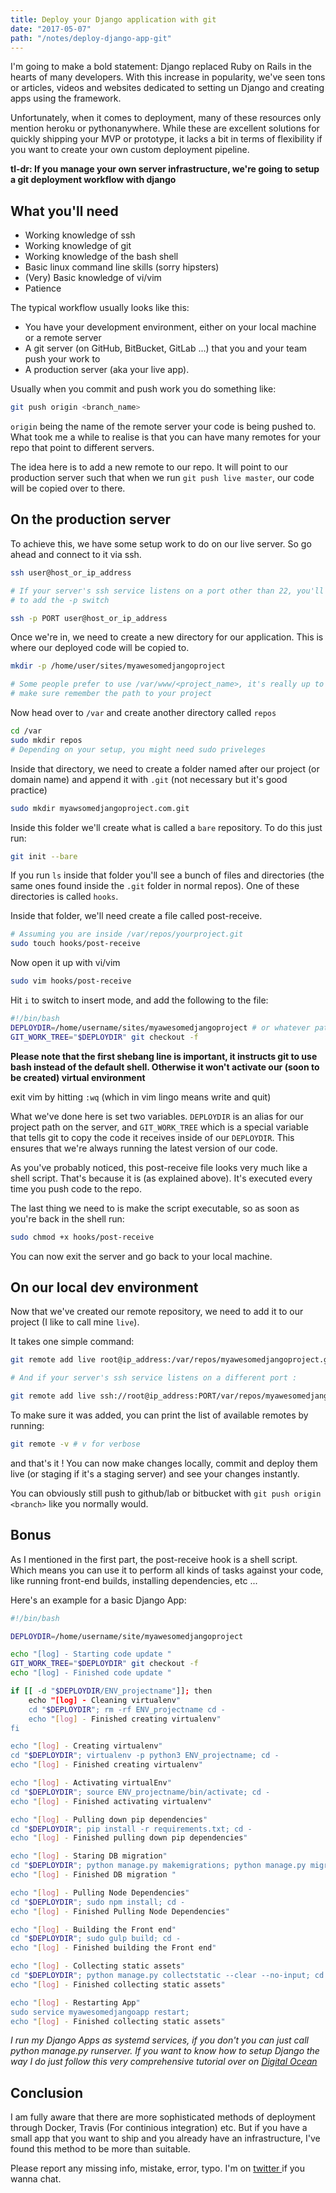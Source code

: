 ```yaml
---
title: Deploy your Django application with git
date: "2017-05-07"
path: "/notes/deploy-django-app-git"
---
```


I'm going to make a bold statement: Django replaced Ruby on Rails in the hearts
of many developers. With this increase in popularity, we've seen tons or
articles, videos and websites dedicated to setting un Django and creating apps
using the framework.

Unfortunately, when it comes to deployment, many of these resources only mention
heroku or pythonanywhere. While these are excellent solutions for quickly
shipping your MVP or prototype, it lacks a bit in terms of flexibility if you
want to create your own custom deployment pipeline.

**tl-dr: If you manage your own server infrastructure, we're going to setup a git
deployment workflow with django**

## What you'll need

* Working knowledge of ssh
* Working knowledge of git
* Working knowledge of the bash shell
* Basic linux command line skills (sorry hipsters)
* (Very) Basic knowledge of vi/vim
* Patience

The typical workflow usually looks like this:

* You have your development environment, either on your local machine or a remote server
* A git server (on GitHub, BitBucket, GitLab ...) that you and your team push your work to
* A production server (aka your live app).

Usually when you commit and push work you do something like:

```bash
git push origin <branch_name>
```
`origin` being the name of the remote server your code is being pushed to.
What took me a while to realise is that you can have many remotes for your repo
that point to different servers.

The idea here is to add a new remote to our repo. It will point to our
production server such that when we run `git push live master`, our code will be
copied over to there.

## On the production server

To achieve this, we have some setup work to do on our live server. So go ahead
and connect to it via ssh.

```bash
ssh user@host_or_ip_address

# If your server's ssh service listens on a port other than 22, you'll need
# to add the -p switch

ssh -p PORT user@host_or_ip_address
```
Once we're in, we need to create a new directory for our application. This is
where our deployed code will be copied to.

```bash
mkdir -p /home/user/sites/myawesomedjangoproject

# Some people prefer to use /var/www/<project_name>, it's really up to you. Just
# make sure remember the path to your project
```

Now head over to `/var` and create another directory called `repos`

```bash
cd /var
sudo mkdir repos
# Depending on your setup, you might need sudo priveleges
```

Inside that directory, we need to create a folder named after our project
(or domain name) and append it with `.git` (not necessary but it's good practice)

```bash
sudo mkdir myawsomedjangoproject.com.git
```

Inside this folder we'll create what is called a `bare` repository. To do this
just run:

```bash
git init --bare
```

If you run `ls` inside that folder you'll see a bunch of files and directories
(the same ones found inside the `.git` folder in normal repos). One of these
directories is called `hooks`.

Inside that folder, we'll need create a file called post-receive.

```bash
# Assuming you are inside /var/repos/yourproject.git
sudo touch hooks/post-receive
```
Now open it up with vi/vim

```bash
sudo vim hooks/post-receive
```
Hit `i` to switch to insert mode, and add the following to the file:

```bash
#!/bin/bash
DEPLOYDIR=/home/username/sites/myawesomedjangoproject # or whatever path you chose
GIT_WORK_TREE="$DEPLOYDIR" git checkout -f
```
**Please note that the first shebang line is important, it instructs git to use
bash instead of the default shell. Otherwise it won't activate our (soon to be
created) virtual environment**

exit vim by hitting `:wq` (which in vim lingo means write and quit)

What we've done here is set two variables. `DEPLOYDIR` is an alias for our
project path on the server, and `GIT_WORK_TREE` which is a special variable that
tells git to copy the code it receives inside of our `DEPLOYDIR`. This ensures
that we're always running the latest version of our code.

As you've probably noticed, this post-receive file looks very much like a shell
script. That's because it is (as explained above). It's executed every time you
push code to the repo.

The last thing we need to is make the script executable, so as soon as you're
back in the shell run:

```bash
sudo chmod +x hooks/post-receive
```
You can now exit the server and go back to your local machine.

## On our local dev environment

Now that we've created our remote repository, we need to add it to our
project (I like to call mine `live`).

It takes one simple command:

```bash
git remote add live root@ip_address:/var/repos/myawesomedjangoproject.git

# And if your server's ssh service listens on a different port :

git remote add live ssh://root@ip_address:PORT/var/repos/myawesomedjangoproject.git

```
To make sure it was added, you can print the list of available remotes by running:

```bash
git remote -v # v for verbose

```
and that's it ! You can now make changes locally, commit and deploy
them live (or staging if it's a staging server) and see your changes instantly.

You can obviously still push to github/lab or bitbucket with
`git push origin <branch>`
like you normally would.

## Bonus

As I mentioned in the first part, the post-receive hook is a shell script. Which
means you can use it to perform all kinds of tasks against your code, like
running front-end builds, installing dependencies, etc ...

Here's an example for a basic Django App:

```bash
#!/bin/bash

DEPLOYDIR=/home/username/site/myawesomedjangoproject

echo "[log] - Starting code update "
GIT_WORK_TREE="$DEPLOYDIR" git checkout -f
echo "[log] - Finished code update "

if [[ -d "$DEPLOYDIR/ENV_projectname"]]; then
    echo "[log] - Cleaning virtualenv"
    cd "$DEPLOYDIR"; rm -rf ENV_projectname cd -
    echo "[log] - Finished creating virtualenv"
fi

echo "[log] - Creating virtualenv"
cd "$DEPLOYDIR"; virtualenv -p python3 ENV_projectname; cd -
echo "[log] - Finished creating virtualenv"

echo "[log] - Activating virtualEnv"
cd "$DEPLOYDIR"; source ENV_projectname/bin/activate; cd -
echo "[log] - Finished activating virtualenv"

echo "[log] - Pulling down pip dependencies"
cd "$DEPLOYDIR"; pip install -r requirements.txt; cd -
echo "[log] - Finished pulling down pip dependencies"

echo "[log] - Staring DB migration"
cd "$DEPLOYDIR"; python manage.py makemigrations; python manage.py migrate; cd -
echo "[log] - Finished DB migration "

echo "[log] - Pulling Node Dependencies"
cd "$DEPLOYDIR"; sudo npm install; cd -
echo "[log] - Finished Pulling Node Dependencies"

echo "[log] - Building the Front end"
cd "$DEPLOYDIR"; sudo gulp build; cd -
echo "[log] - Finished building the Front end"

echo "[log] - Collecting static assets"
cd "$DEPLOYDIR"; python manage.py collectstatic --clear --no-input; cd -
echo "[log] - Finished collecting static assets"

echo "[log] - Restarting App"
sudo service myawesomedjangoapp restart;
echo "[log] - Finished collecting static assets"

```
_I run my Django Apps as systemd services, if you don't you can just call python
manage.py runserver. If you want to know how to setup Django the way I do just
follow this very comprehensive tutorial over on [Digital Ocean][1]_

## Conclusion

I am fully aware that there are more sophisticated methods of deployment through
Docker, Travis (For continious integration) etc. But if you have a small app that
you want to ship and you already have an infrastructure, I've found this method
to be more than suitable.

Please report any missing info, mistake, error, typo. I'm on [ twitter ][0] if you
wanna chat.

[0]: https://twitter.com/zabanaa_
[1]: https://www.digitalocean.com/community/tutorials/how-to-set-up-django-with-postgres-nginx-and-gunicorn-on-ubuntu-14-04
